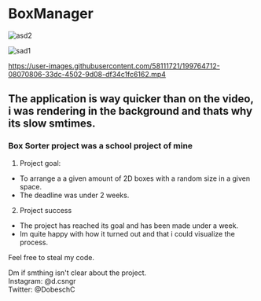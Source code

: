 # BoxManager  
![asd2](https://user-images.githubusercontent.com/58111721/199764631-79211fcd-a493-4f27-b1b4-0c753842f6b5.png)

![sad1](https://user-images.githubusercontent.com/58111721/199764607-f63e8347-542a-470a-9163-9661a1668a51.png)

https://user-images.githubusercontent.com/58111721/199764712-08070806-33dc-4502-9d08-df34c1fc6162.mp4

## The application is way quicker than on the video, i was rendering in the background and thats why its slow smtimes.

### Box Sorter project was a school project of mine

1. Project goal:
- To arrange a a given amount of 2D boxes with a random size in a given space.
- The deadline was under 2 weeks.

2. Project success
- The project has reached its goal and has been made under a week.
- Im quite happy with how it turned out and that i could visualize the process.

Feel free to steal my code.  
  
Dm if smthing isn't clear about the project.  
Instagram: @d.csngr  
Twitter: @DobeschC
